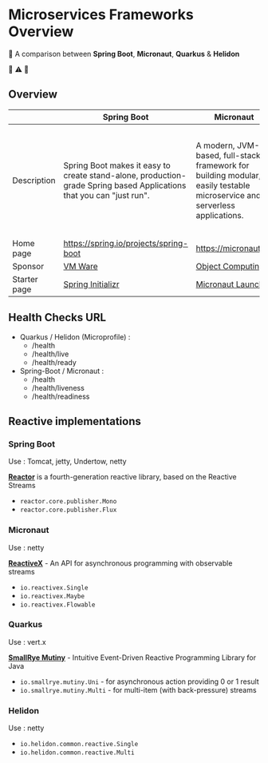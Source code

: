# Microservices Frameworks Overview

:pushpin: A comparison between **Spring Boot**, **Micronaut**, **Quarkus** & **Helidon**

:construction: :warning: :construction_worker:

## Overview

|  | Spring Boot | Micronaut | Quarkus | Helidon |
|--|-------------|-----------|---------|---------|
| Description | Spring Boot makes it easy to create stand-alone, production-grade Spring based Applications that you can "just run". | A modern, JVM-based, full-stack framework for building modular, easily testable microservice and serverless applications. | Supersonic Subatomic Java. A Kubernetes Native Java stack tailored for OpenJDK HotSpot and GraalVM, crafted from the best of breed Java libraries and standards. | Helidon is a collection of Java libraries for writing microservices that run on a fast web core powered by Netty. |
| Home page | <https://spring.io/projects/spring-boot> | <https://micronaut.io/> | <https://quarkus.io/> | <https://helidon.io/> |
| Sponsor | [VM Ware](https://www.vmware.com/) | [Object Computing](https://objectcomputing.com/) | [Red Hat](https://www.redhat.com/) | [Oacle](https://www.oracle.com/) |
| Starter page | [Spring Initializr](https://start.spring.io/) | [Micronaut Launch](https://micronaut.io/launch/) | [Quarkus Start Coding](https://code.quarkus.io/) | none : archetype:generate |

## Health Checks URL

* Quarkus /  Helidon (Microprofile) :
  * /health
  * /health/live
  * /health/ready
* Spring-Boot / Micronaut :
  * /health
  * /health/liveness
  * /health/readiness

## Reactive implementations

### Spring Boot

Use : Tomcat, jetty,  Undertow, netty

[**Reactor**](https://projectreactor.io/) is a fourth-generation reactive library, based on the Reactive Streams

* `reactor.core.publisher.Mono`
* `reactor.core.publisher.Flux`

### Micronaut

Use : netty

[**ReactiveX**](http://reactivex.io/) - An API for asynchronous programming with observable streams

* `io.reactivex.Single`
* `io.reactivex.Maybe`
* `io.reactivex.Flowable`

### Quarkus

Use : vert.x

[**SmallRye Mutiny**](https://smallrye.io/smallrye-mutiny/) - Intuitive Event-Driven Reactive Programming Library for Java

* `io.smallrye.mutiny.Uni` - for asynchronous action providing 0 or 1 result
* `io.smallrye.mutiny.Multi` - for multi-item (with back-pressure) streams

### Helidon

Use : netty

* `io.helidon.common.reactive.Single`
* `io.helidon.common.reactive.Multi`
